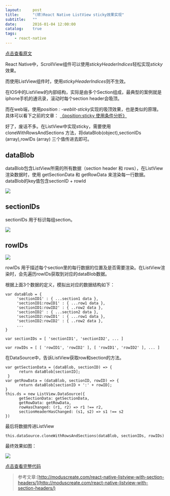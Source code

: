 ```yaml
---
layout:     post
title:      "(转)React Native ListView sticky效果实现"
subtitle:   ""
date:       2016-01-04 12:00:00
catalog:    true
tags:
    - react-native
---
```


[点击查看原文](http://www.ghugo.com/react-native-listview-stickyheaderindices/)

React Native中，ScrollView组件可以使用*stickyHeaderIndices*轻松实现*sticky*效果。

而使用ListView组件时，使用*stickyHeaderIndices*则不生效。

在IOS中的ListView的内部结构，实际是由多个Section组成，最典型的案例就是iphone手机的通讯录，滚动时每个section header会吸顶。

而在web端，使用*position : -weblit-sticky*实现的吸顶效果，也是类似的原理。具体可以看下之前的文章：
[《position:sticky 使用条件分析》](http://www.ghugo.com/position-sticky-how-to-use/)

好了，废话不多。在ListView中实现sticky，需要使用cloneWithRowsAndSections 方法，将dataBlob(object),sectionIDs (array),rowIDs (array) 三个值传进去即可。

## dataBlob

dataBlob包含ListView所需的所有数据（section header 和 rows），在ListView渲染数据时，使用 getSectionData 和 getRowData 来渲染每一行数据。dataBlob的key值包含sectionID + rowId

![](http://7qnca0.com1.z0.glb.clouddn.com/wp-content/uploads/2015/08/51.png)

## sectionIDs

sectionIDs 用于标识每组section。

![](http://7qnca0.com1.z0.glb.clouddn.com/wp-content/uploads/2015/08/52.png)

## rowIDs

![](http://7qnca0.com1.z0.glb.clouddn.com/wp-content/uploads/2015/08/53.png)

rowIDs 用于描述每个section里的每行数据的位置及是否需要渲染。在ListView渲染时，会先遍历rowIDs获取到对应的dataBlob数据。

根据上面3个数据的定义，模拟出对应的数据结构如下：

```
var dataBlob = {
     'sectionID1' : { ...section1 data },
     'sectionID1:rowID1' : { ...row1 data },
     'sectionID1:rowID2' : { ..row2 data },
     'sectionID2' : { ...section2 data },
     'sectionID2:rowID1' : { ...row1 data },
     'sectionID2:rowID2' : { ..row2 data },
     ...
}
 
var sectionIDs = [ 'sectionID1', 'sectionID2', ... ]
 
var rowIDs = [ [ 'rowID1', 'rowID2' ], [ 'rowID1', 'rowID2' ], ... ]
```

在DataSource中，告诉ListView获取row和section的方法。

```
var getSectionData = (dataBlob, sectionID) => {
      return dataBlob[sectionID];
 }
var getRowData = (dataBlob, sectionID, rowID) => {
      return dataBlob[sectionID + ':' + rowID];
}
this.ds = new ListView.DataSource({
      getSectionData: getSectionData,
      getRowData: getRowData,
      rowHasChanged: (r1, r2) => r1 !== r2,
      sectionHeaderHasChanged: (s1, s2) => s1 !== s2
})
```

最后将数据传进ListView

```
this.dataSource.cloneWithRowsAndSections(dataBlob, sectionIDs, rowIDs)
```

最终效果如图：

![](http://7qnca0.com1.z0.glb.clouddn.com/wp-content/uploads/2015/08/1.gif)

[点击查看完整代码](https://github.com/hugohua/rn-listview-example)

>参考文章:[http://moduscreate.com/react-native-listview-with-section-headers/](http://moduscreate.com/react-native-listview-with-section-headers/)